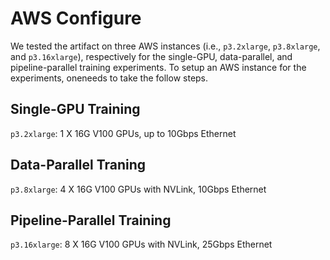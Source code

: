 # AWS Configure
We tested the artifact on three AWS instances (i.e., `p3.2xlarge`, `p3.8xlarge`, and `p3.16xlarge`), 
respectively for the single-GPU, data-parallel, and pipeline-parallel training experiments. 
To setup an AWS instance for the experiments, oneneeds to take the follow steps.

## Single-GPU Training
  `p3.2xlarge`: 1 X 16G V100 GPUs, up to 10Gbps Ethernet

## Data-Parallel Traning
  `p3.8xlarge`: 4 X 16G V100 GPUs with NVLink, 10Gbps Ethernet

## Pipeline-Parallel Training
  `p3.16xlarge`: 8 X 16G V100 GPUs with NVLink, 25Gbps Ethernet
